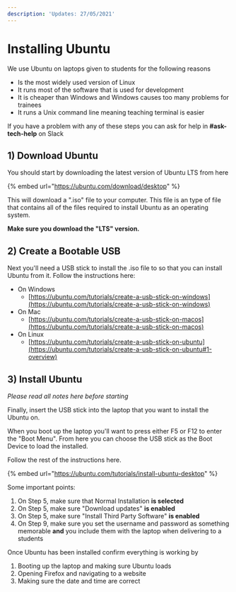```yaml
---
description: 'Updates: 27/05/2021'
---
```


# Installing Ubuntu

We use Ubuntu on laptops given to students for the following reasons

* Is the most widely used version of Linux
* It runs most of the software that is used for development
* It is cheaper than Windows and Windows causes too many problems for trainees
* It runs a Unix command line meaning teaching terminal is easier

If you have a problem with any of these steps you can ask for help in **#ask-tech-help** on Slack

## 1) Download Ubuntu

You should start by downloading the latest version of Ubuntu LTS from here

{% embed url="https://ubuntu.com/download/desktop" %}

This will download  a ".iso" file to your computer. This file is an type of file that contains all of the files required to install Ubuntu as an operating system.

**Make sure you download the "LTS" version.**&#x20;

## 2) Create a Bootable USB

Next you'll need a USB stick to install the .iso file to so that you can install Ubuntu from it. Follow the instructions here:

* On Windows
  * [https://ubuntu.com/tutorials/create-a-usb-stick-on-windows](https://ubuntu.com/tutorials/create-a-usb-stick-on-windows)
* On Mac
  * [https://ubuntu.com/tutorials/create-a-usb-stick-on-macos](https://ubuntu.com/tutorials/create-a-usb-stick-on-macos)
* On Linux
  * [https://ubuntu.com/tutorials/create-a-usb-stick-on-ubuntu](https://ubuntu.com/tutorials/create-a-usb-stick-on-ubuntu#1-overview)

## 3) Install Ubuntu

_Please read all notes here before starting_

Finally, insert the USB stick into the laptop that you want to install the Ubuntu on.&#x20;

When you boot up the laptop you'll want to press either F5 or F12 to enter the "Boot Menu". From here you can choose the USB stick as the Boot Device to load the installed.

Follow the rest of the instructions here.

{% embed url="https://ubuntu.com/tutorials/install-ubuntu-desktop" %}

Some important points:

1. On Step 5, make sure that Normal Installation **is selected**
2. On Step 5, make sure "Download updates" **is enabled**
3. On Step 5, make sure "Install Third Party Software" **is enabled**
4. On Step 9, make sure you set the username and password as something memorable **and** you include them with the laptop when delivering to a students

Once Ubuntu has been installed confirm everything is working by&#x20;

1. Booting up the laptop and making sure Ubuntu loads
2. Opening Firefox and navigating to a website
3. Making sure the date and time are correct



